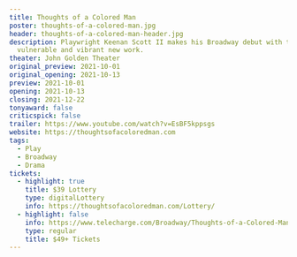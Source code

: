 ```yaml
---
title: Thoughts of a Colored Man
poster: thoughts-of-a-colored-man.jpg
header: thoughts-of-a-colored-man-header.jpg
description: Playwright Keenan Scott II makes his Broadway debut with this
  vulnerable and vibrant new work.
theater: John Golden Theater
original_preview: 2021-10-01
original_opening: 2021-10-13
preview: 2021-10-01
opening: 2021-10-13
closing: 2021-12-22
tonyaward: false
criticspick: false
trailer: https://www.youtube.com/watch?v=EsBF5kppsgs
website: https://thoughtsofacoloredman.com
tags:
  - Play
  - Broadway
  - Drama
tickets:
  - highlight: true
    title: $39 Lottery
    type: digitalLottery
    info: https://thoughtsofacoloredman.com/Lottery/
  - highlight: false
    info: https://www.telecharge.com/Broadway/Thoughts-of-a-Colored-Man/
    type: regular
    title: $49+ Tickets
---
```

